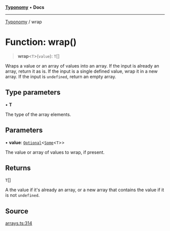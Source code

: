 [**Typonomy**](../README.md) • **Docs**

***

[Typonomy](../globals.md) / wrap

# Function: wrap()

> **wrap**\<`T`\>(`value`): `T`[]

Wraps a value or an array of values into an array.
If the input is already an array, return it as is.
If the input is a single defined value, wrap it in a new array.
If the input is `undefined`, return an empty array.

## Type parameters

• **T**

The type of the array elements.

## Parameters

• **value**: [`Optional`](../type-aliases/Optional.md)\<[`Some`](../type-aliases/Some.md)\<`T`\>\>

The value or array of values to wrap, if present.

## Returns

`T`[]

A the value if it's already an array, or a new array that contains the value if it is not `undefined`.

## Source

[arrays.ts:314](https://github.com/softcraft-development/typonomy/blob/37d2aadc75ec0bb1bcd45938f3aae7730dc0182e/src/arrays.ts#L314)
